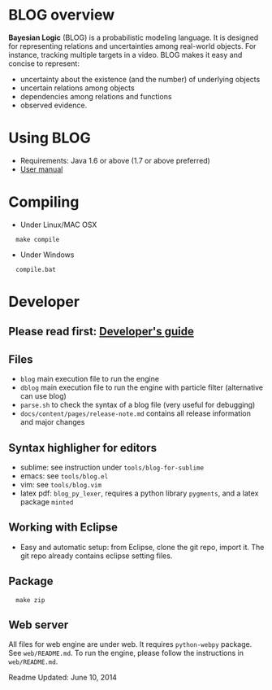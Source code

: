 # BLOG overview

**Bayesian Logic** (BLOG) is a probabilistic modeling language.
It is designed for representing relations and uncertainties among
real-world objects. For instance, tracking multiple targets in a
video. BLOG makes it easy and concise to represent:

- uncertainty about the existence (and the number) of underlying objects
- uncertain relations among objects
- dependencies among relations and functions
- observed evidence.


# Using BLOG

- Requirements: Java 1.6 or above (1.7 or above preferred)
- [User manual](docs/content/pages/user-manual.md)


# Compiling
- Under Linux/MAC OSX
```
  make compile
```
- Under Windows
```
  compile.bat
```


# Developer

## Please read first: [Developer's guide](docs/content/pages/develop-guide.md)


## Files
- `blog` main execution file to run the engine
- `dblog` main execution file to run the engine with particle filter (alternative can use blog)
- `parse.sh` to check the syntax of a blog file (very useful for debugging)
- `docs/content/pages/release-note.md` contains all release information and major changes


## Syntax highligher for editors

- sublime: see instruction under `tools/blog-for-sublime`
- emacs: see `tools/blog.el`
- vim: see `tools/blog.vim`
- latex pdf: `blog_py_lexer`, requires a python library `pygments`, and a latex package `minted`


## Working with Eclipse

- Easy and automatic setup: from Eclipse, clone the git repo, import it. The git repo already contains eclipse setting files.


## Package

```
  make zip
```


## Web server

All files for web engine are under web. It requires `python-webpy` package. See `web/README.md`.
To run the engine, please follow the instructions in `web/README.md`.


Readme Updated: June 10, 2014

